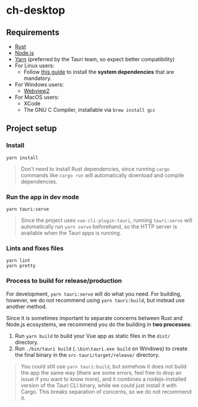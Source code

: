 # ch-desktop

## Requirements

* [Rust](https://www.rust-lang.org/tools/install)
* [Node.js](https://nodejs.org/en/download/)
* [Yarn](https://yarnpkg.com/getting-started/install) (preferred by the Tauri team, so expect better compatibility)
* For Linux users:
    * Follow [this guide](https://tauri.studio/docs/get-started/setup-linux#1-system-dependencies) to install the **system dependencies** that are mandatory. 
* For Windows users:
    * [Webview2](https://developer.microsoft.com/en-us/microsoft-edge/webview2/#download-section)
* For MacOS users:
    * XCode
    * The GNU C Compiler, installable via `brew install gcc`

## Project setup

### Install

```
yarn install
```

> Don't need to install Rust dependencies, since running `cargo` commands like `cargo run` will automatically download and compile dependencies.

### Run the app in dev mode

```
yarn tauri:serve
```

> Since the project uses `vue-cli-plugin-tauri`, running `tauri:serve` will automatically run `yarn serve` beforehand, so the HTTP server is available when the Tauri apps is running. 

### Lints and fixes files

```
yarn lint
yarn pretty
```

### Process to build for release/production

For development, `yarn tauri:serve` will do what you need. For building, however, we do not recommend using `yarn tauri:build`, but instead use another method.

Since it is sometimes important to separate concerns between Rust and Node.js ecosystems, we recommend you do the building in **two processes**:

1. Run `yarn build` to build your Vue app as static files in the `dist/` directory.
2. Run `./bin/tauri build` (`.\bin\tauri.exe build` on Windows) to create the final binary in the `src-tauri/target/release/` directory.

> You could still use `yarn tauri:build`, but somehow it does not build the app the same way (there are some errors, feel free to drop an issue if you want to know more), and it combines a nodejs-installed version of the Tauri CLI binary, while we could just install it with Cargo.
> This breaks separation of concerns, so we do not recommend it.
